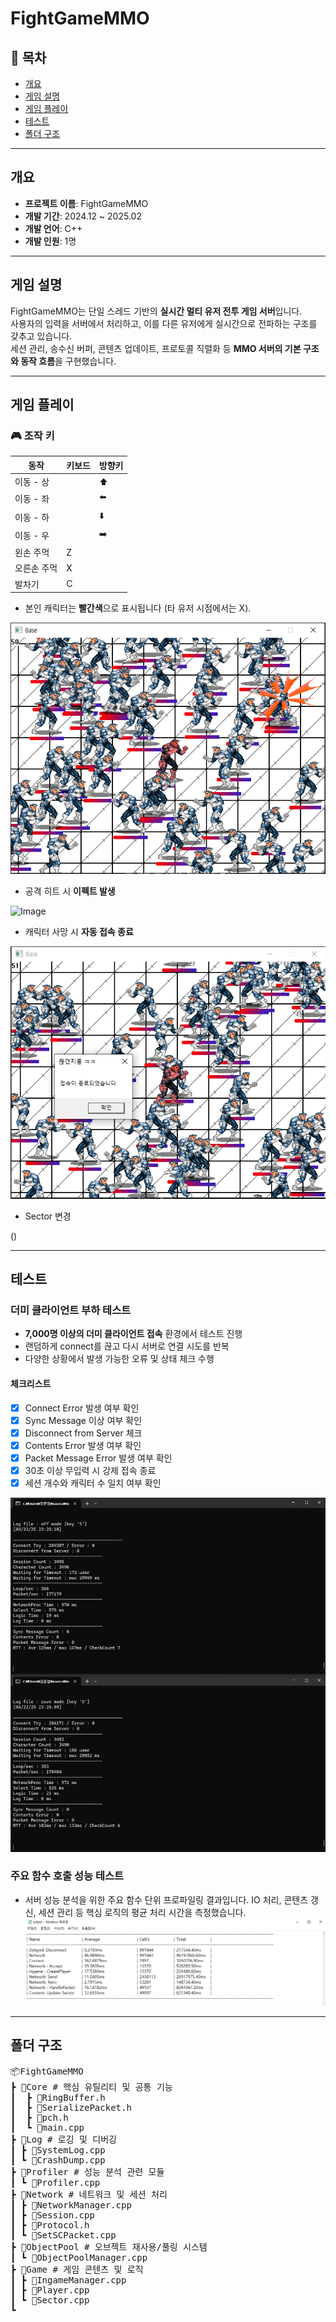 # FightGameMMO

## 📌 목차
- [개요](#개요)
- [게임 설명](#게임-설명)
- [게임 플레이](#게임-플레이)
- [테스트](#테스트)
- [폴더 구조](#폴더-구조)

---

## 개요
- **프로젝트 이름**: FightGameMMO  
- **개발 기간**: 2024.12 ~ 2025.02 
- **개발 언어**: C++  
- **개발 인원**: 1명

---

## 게임 설명
FightGameMMO는 단일 스레드 기반의 **실시간 멀티 유저 전투 게임 서버**입니다.  
사용자의 입력을 서버에서 처리하고, 이를 다른 유저에게 실시간으로 전파하는 구조를 갖추고 있습니다.  
세션 관리, 송수신 버퍼, 콘텐츠 업데이트, 프로토콜 직렬화 등 **MMO 서버의 기본 구조와 동작 흐름**을 구현했습니다.

---

## 게임 플레이

### 🎮 조작 키
| 동작         | 키보드 | 방향키 |
|--------------|--------|--------|
| 이동 - 상     |        | ⬆️     |
| 이동 - 좌     |        | ⬅️     |
| 이동 - 하     |        | ⬇️     |
| 이동 - 우     |        | ➡️     |
| 왼손 주먹     | Z      |        |
| 오른손 주먹   | X      |        |
| 발차기        | C      |        |

- 본인 캐릭터는 **빨간색**으로 표시됩니다 (타 유저 시점에서는 X).

![red](images/RedCharacter.png)
- 공격 히트 시 **이펙트 발생**

![Image](https://github.com/user-attachments/assets/b006dbd4-05d3-4e71-a8dc-8f76aaace2da)
- 캐릭터 사망 시 **자동 접속 종료**

![end](images/End.png)
- Sector 변경

()

---

## 테스트

### 더미 클라이언트 부하 테스트
- **7,000명 이상의 더미 클라이언트 접속** 환경에서 테스트 진행
- 랜덤하게 connect를 끊고 다시 서버로 연결 시도를 반복
- 다양한 상황에서 발생 가능한 오류 및 상태 체크 수행

#### 체크리스트
- [x] Connect Error 발생 여부 확인
- [x] Sync Message 이상 여부 확인
- [x] Disconnect from Server 체크
- [x] Contents Error 발생 여부 확인
- [x] Packet Message Error 발생 여부 확인
- [x] 30초 이상 무입력 시 강제 접속 종료
- [x] 세션 개수와 캐릭터 수 일치 여부 확인

![test log](images/TestLog.png)

### 주요 함수 호출 성능 테스트
- 서버 성능 분석을 위한 주요 함수 단위 프로파일링 결과입니다.
IO 처리, 콘텐츠 갱신, 세션 관리 등 핵심 로직의 평균 처리 시간을 측정했습니다.
![output](images/output.png)
---

## 폴더 구조

<pre>
📦FightGameMMO 
┣ 📂Core # 핵심 유틸리티 및 공통 기능
┃  ┣ 📜RingBuffer.h
┃  ┣ 📜SerializePacket.h
┃  ┣ 📜pch.h
┃  ┗ 📜main.cpp
┣ 📂Log # 로깅 및 디버깅
┃ ┣ 📜SystemLog.cpp
┃ ┗ 📜CrashDump.cpp
┣ 📂Profiler # 성능 분석 관련 모듈
┃ ┗ 📜Profiler.cpp
┣ 📂Network # 네트워크 및 세션 처리
┃ ┣ 📜NetworkManager.cpp
┃ ┣ 📜Session.cpp
┃ ┣ 📜Protocol.h
┃ ┗ 📜SetSCPacket.cpp
┣ 📂ObjectPool # 오브젝트 재사용/풀링 시스템
┃ ┗ 📜ObjectPoolManager.cpp
┣ 📂Game # 게임 콘텐츠 및 로직
┃ ┣ 📜IngameManager.cpp
┃ ┣ 📜Player.cpp
┃ ┗ 📜Sector.cpp
┗
</pre>
